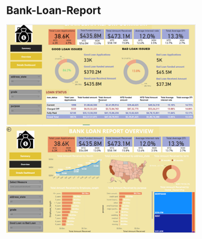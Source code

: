 # Bank-Loan-Report
![](https://github.com/shiv0602/Bank-Loan-Report-Analysis-Power-BI-SQL-Excel-/blob/main/Dashboard%20screenshots/01.png)
![](https://github.com/shiv0602/Bank-Loan-Report-Analysis-Power-BI-SQL-Excel-/blob/main/Dashboard%20screenshots/02.png)
